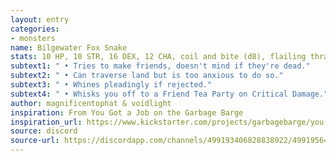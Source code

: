 ```yaml
---
layout: entry
categories:
- monsters
name: Bilgewater Fox Snake
stats: 10 HP, 10 STR, 16 DEX, 12 CHA, coil and bite (d8), flailing thrash (d4 Blast)
subtext1: " • Tries to make friends, doesn't mind if they're dead."
subtext2: " • Can traverse land but is too anxious to do so."
subtext3: " • Whines pleadingly if rejected."
subtext4: " • Whisks you off to a Friend Tea Party on Critical Damage."
author: magnificentophat & voidlight
inspiration: From You Got a Job on the Garbage Barge
inspiration_url: https://www.kickstarter.com/projects/garbagebarge/you-got-a-job-on-the-garbage-barge
source: discord
source-url: https://discordapp.com/channels/499193406828838922/499195645131882506/690636047478030387
---
```

